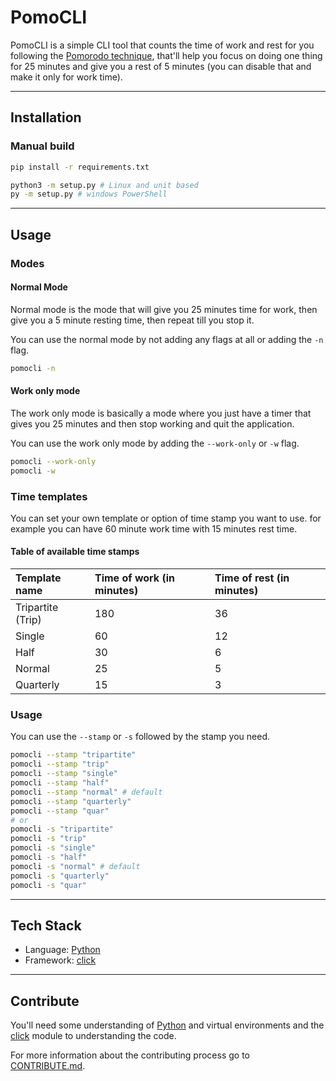 # PomoCLI

PomoCLI is a simple CLI tool that counts the time of work and rest for you following the [Pomorodo technique](https://en.wikipedia.org/wiki/Pomodoro_Technique), that'll help you focus on doing one thing for 25 minutes and give you a rest of 5 minutes (you can disable that and make it only for work time).

---

## Installation

### Manual build

```bash
pip install -r requirements.txt

python3 -m setup.py # Linux and unit based
py -m setup.py # windows PowerShell
```

---

## Usage

### Modes

#### Normal Mode

Normal mode is the mode that will give you 25 minutes time for work, then give you a 5 minute resting time, then repeat till you stop it.

You can use the normal mode by not adding any flags at all or adding the `-n` flag.

```bash
pomocli -n
```

#### Work only mode

The work only mode is basically a mode where you just have a timer that gives you 25 minutes and then stop working and quit the application.

You can use the work only mode by adding the `--work-only` or `-w` flag.

```bash
pomocli --work-only
pomocli -w
```

### Time templates

You can set your own template or option of time stamp you want to use. for example you can have 60 minute work time with 15 minutes rest time.

#### Table of available time stamps

| Template name     | Time of work (in minutes) | Time of rest (in minutes)|
|:------------------|:--------------------------|:-------------------------|
| Tripartite (Trip) | 180                       | 36                       |
| Single            | 60                        | 12                       |
| Half              | 30                        | 6                        |
| Normal            | 25                        | 5                        |
| Quarterly         | 15                        | 3                        |

### Usage

You can use the `--stamp` or `-s` followed by the stamp you need.

```bash
pomocli --stamp "tripartite"
pomocli --stamp "trip"
pomocli --stamp "single"
pomocli --stamp "half"
pomocli --stamp "normal" # default
pomocli --stamp "quarterly"
pomocli --stamp "quar"
# or
pomocli -s "tripartite"
pomocli -s "trip"
pomocli -s "single"
pomocli -s "half"
pomocli -s "normal" # default
pomocli -s "quarterly"
pomocli -s "quar"
```

---

## Tech Stack

- Language: [Python](https://www.python.org/)
- Framework: [click](https://pypi.org/project/click/)

---

## Contribute

You'll need some understanding of [Python](https://www.python.org/) and virtual environments and the [click](https://pypi.org/project/click/) module to understanding the code.

For more information about the contributing process go to [CONTRIBUTE.md](./CONTRIBUTE.md).
